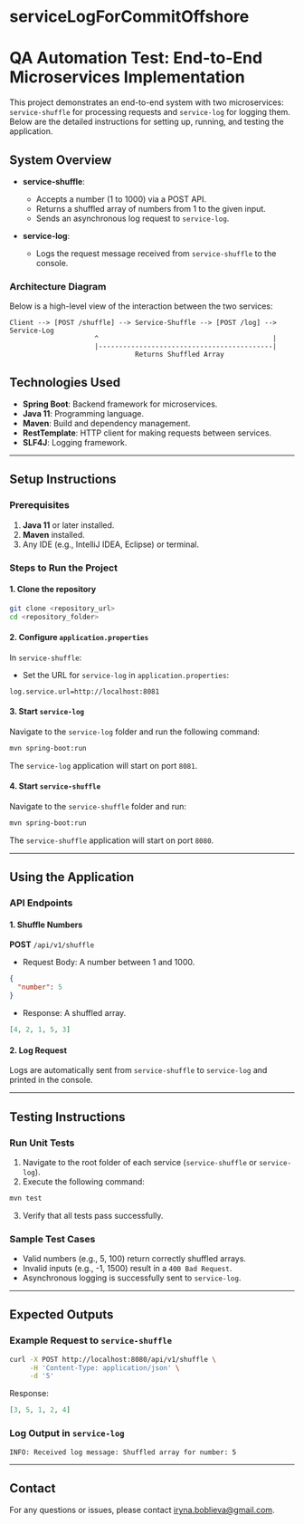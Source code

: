 
# serviceLogForCommitOffshore

# QA Automation Test: End-to-End Microservices Implementation

This project demonstrates an end-to-end system with two microservices: `service-shuffle` for processing requests and `service-log` for logging them. Below are the detailed instructions for setting up, running, and testing the application.

## **System Overview**
- **service-shuffle**:
    - Accepts a number (1 to 1000) via a POST API.
    - Returns a shuffled array of numbers from 1 to the given input.
    - Sends an asynchronous log request to `service-log`.

- **service-log**:
    - Logs the request message received from `service-shuffle` to the console.

### Architecture Diagram
Below is a high-level view of the interaction between the two services:

```
Client --> [POST /shuffle] --> Service-Shuffle --> [POST /log] --> Service-Log
                     ^                                           |
                     |-------------------------------------------|
                               Returns Shuffled Array
```

## **Technologies Used**
- **Spring Boot**: Backend framework for microservices.
- **Java 11**: Programming language.
- **Maven**: Build and dependency management.
- **RestTemplate**: HTTP client for making requests between services.
- **SLF4J**: Logging framework.

---

## **Setup Instructions**

### **Prerequisites**
1. **Java 11** or later installed.
2. **Maven** installed.
3. Any IDE (e.g., IntelliJ IDEA, Eclipse) or terminal.

### **Steps to Run the Project**

#### **1. Clone the repository**
```bash
git clone <repository_url>
cd <repository_folder>
```

#### **2. Configure `application.properties`**
In `service-shuffle`:
- Set the URL for `service-log` in `application.properties`:
```properties
log.service.url=http://localhost:8081
```

#### **3. Start `service-log`**
Navigate to the `service-log` folder and run the following command:
```bash
mvn spring-boot:run
```
The `service-log` application will start on port `8081`.

#### **4. Start `service-shuffle`**
Navigate to the `service-shuffle` folder and run:
```bash
mvn spring-boot:run
```
The `service-shuffle` application will start on port `8080`.

---

## **Using the Application**

### **API Endpoints**

#### **1. Shuffle Numbers**
**POST** `/api/v1/shuffle`
- Request Body: A number between 1 and 1000.
```json
{
  "number": 5
}
```
- Response: A shuffled array.
```json
[4, 2, 1, 5, 3]
```

#### **2. Log Request**
Logs are automatically sent from `service-shuffle` to `service-log` and printed in the console.

---

## **Testing Instructions**

### **Run Unit Tests**
1. Navigate to the root folder of each service (`service-shuffle` or `service-log`).
2. Execute the following command:
```bash
mvn test
```
3. Verify that all tests pass successfully.

### **Sample Test Cases**
- Valid numbers (e.g., 5, 100) return correctly shuffled arrays.
- Invalid inputs (e.g., -1, 1500) result in a `400 Bad Request`.
- Asynchronous logging is successfully sent to `service-log`.

---

## **Expected Outputs**

### **Example Request to `service-shuffle`**
```bash
curl -X POST http://localhost:8080/api/v1/shuffle \
     -H 'Content-Type: application/json' \
     -d '5'
```
Response:
```json
[3, 5, 1, 2, 4]
```

### **Log Output in `service-log`**
```
INFO: Received log message: Shuffled array for number: 5
```

---

## **Contact**
For any questions or issues, please contact iryna.boblieva@gmail.com.

